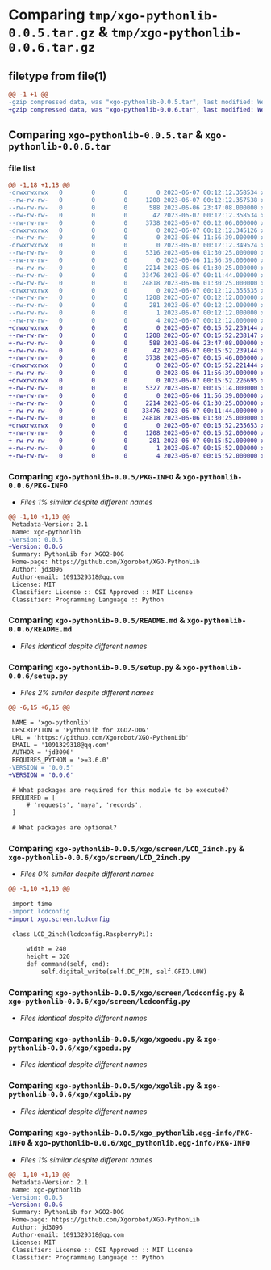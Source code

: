 # Comparing `tmp/xgo-pythonlib-0.0.5.tar.gz` & `tmp/xgo-pythonlib-0.0.6.tar.gz`

## filetype from file(1)

```diff
@@ -1 +1 @@
-gzip compressed data, was "xgo-pythonlib-0.0.5.tar", last modified: Wed Jun  7 00:12:12 2023, max compression
+gzip compressed data, was "xgo-pythonlib-0.0.6.tar", last modified: Wed Jun  7 00:15:52 2023, max compression
```

## Comparing `xgo-pythonlib-0.0.5.tar` & `xgo-pythonlib-0.0.6.tar`

### file list

```diff
@@ -1,18 +1,18 @@
-drwxrwxrwx   0        0        0        0 2023-06-07 00:12:12.358534 xgo-pythonlib-0.0.5/
--rw-rw-rw-   0        0        0     1208 2023-06-07 00:12:12.357538 xgo-pythonlib-0.0.5/PKG-INFO
--rw-rw-rw-   0        0        0      588 2023-06-06 23:47:08.000000 xgo-pythonlib-0.0.5/README.md
--rw-rw-rw-   0        0        0       42 2023-06-07 00:12:12.358534 xgo-pythonlib-0.0.5/setup.cfg
--rw-rw-rw-   0        0        0     3738 2023-06-07 00:12:06.000000 xgo-pythonlib-0.0.5/setup.py
-drwxrwxrwx   0        0        0        0 2023-06-07 00:12:12.345126 xgo-pythonlib-0.0.5/xgo/
--rw-rw-rw-   0        0        0        0 2023-06-06 11:56:39.000000 xgo-pythonlib-0.0.5/xgo/__init__.py
-drwxrwxrwx   0        0        0        0 2023-06-07 00:12:12.349524 xgo-pythonlib-0.0.5/xgo/screen/
--rw-rw-rw-   0        0        0     5316 2023-06-06 01:30:25.000000 xgo-pythonlib-0.0.5/xgo/screen/LCD_2inch.py
--rw-rw-rw-   0        0        0        0 2023-06-06 11:56:39.000000 xgo-pythonlib-0.0.5/xgo/screen/__init__.py
--rw-rw-rw-   0        0        0     2214 2023-06-06 01:30:25.000000 xgo-pythonlib-0.0.5/xgo/screen/lcdconfig.py
--rw-rw-rw-   0        0        0    33476 2023-06-07 00:11:44.000000 xgo-pythonlib-0.0.5/xgo/xgoedu.py
--rw-rw-rw-   0        0        0    24818 2023-06-06 01:30:25.000000 xgo-pythonlib-0.0.5/xgo/xgolib.py
-drwxrwxrwx   0        0        0        0 2023-06-07 00:12:12.355535 xgo-pythonlib-0.0.5/xgo_pythonlib.egg-info/
--rw-rw-rw-   0        0        0     1208 2023-06-07 00:12:12.000000 xgo-pythonlib-0.0.5/xgo_pythonlib.egg-info/PKG-INFO
--rw-rw-rw-   0        0        0      281 2023-06-07 00:12:12.000000 xgo-pythonlib-0.0.5/xgo_pythonlib.egg-info/SOURCES.txt
--rw-rw-rw-   0        0        0        1 2023-06-07 00:12:12.000000 xgo-pythonlib-0.0.5/xgo_pythonlib.egg-info/dependency_links.txt
--rw-rw-rw-   0        0        0        4 2023-06-07 00:12:12.000000 xgo-pythonlib-0.0.5/xgo_pythonlib.egg-info/top_level.txt
+drwxrwxrwx   0        0        0        0 2023-06-07 00:15:52.239144 xgo-pythonlib-0.0.6/
+-rw-rw-rw-   0        0        0     1208 2023-06-07 00:15:52.238147 xgo-pythonlib-0.0.6/PKG-INFO
+-rw-rw-rw-   0        0        0      588 2023-06-06 23:47:08.000000 xgo-pythonlib-0.0.6/README.md
+-rw-rw-rw-   0        0        0       42 2023-06-07 00:15:52.239144 xgo-pythonlib-0.0.6/setup.cfg
+-rw-rw-rw-   0        0        0     3738 2023-06-07 00:15:46.000000 xgo-pythonlib-0.0.6/setup.py
+drwxrwxrwx   0        0        0        0 2023-06-07 00:15:52.221444 xgo-pythonlib-0.0.6/xgo/
+-rw-rw-rw-   0        0        0        0 2023-06-06 11:56:39.000000 xgo-pythonlib-0.0.6/xgo/__init__.py
+drwxrwxrwx   0        0        0        0 2023-06-07 00:15:52.226695 xgo-pythonlib-0.0.6/xgo/screen/
+-rw-rw-rw-   0        0        0     5327 2023-06-07 00:15:14.000000 xgo-pythonlib-0.0.6/xgo/screen/LCD_2inch.py
+-rw-rw-rw-   0        0        0        0 2023-06-06 11:56:39.000000 xgo-pythonlib-0.0.6/xgo/screen/__init__.py
+-rw-rw-rw-   0        0        0     2214 2023-06-06 01:30:25.000000 xgo-pythonlib-0.0.6/xgo/screen/lcdconfig.py
+-rw-rw-rw-   0        0        0    33476 2023-06-07 00:11:44.000000 xgo-pythonlib-0.0.6/xgo/xgoedu.py
+-rw-rw-rw-   0        0        0    24818 2023-06-06 01:30:25.000000 xgo-pythonlib-0.0.6/xgo/xgolib.py
+drwxrwxrwx   0        0        0        0 2023-06-07 00:15:52.235653 xgo-pythonlib-0.0.6/xgo_pythonlib.egg-info/
+-rw-rw-rw-   0        0        0     1208 2023-06-07 00:15:52.000000 xgo-pythonlib-0.0.6/xgo_pythonlib.egg-info/PKG-INFO
+-rw-rw-rw-   0        0        0      281 2023-06-07 00:15:52.000000 xgo-pythonlib-0.0.6/xgo_pythonlib.egg-info/SOURCES.txt
+-rw-rw-rw-   0        0        0        1 2023-06-07 00:15:52.000000 xgo-pythonlib-0.0.6/xgo_pythonlib.egg-info/dependency_links.txt
+-rw-rw-rw-   0        0        0        4 2023-06-07 00:15:52.000000 xgo-pythonlib-0.0.6/xgo_pythonlib.egg-info/top_level.txt
```

### Comparing `xgo-pythonlib-0.0.5/PKG-INFO` & `xgo-pythonlib-0.0.6/PKG-INFO`

 * *Files 1% similar despite different names*

```diff
@@ -1,10 +1,10 @@
 Metadata-Version: 2.1
 Name: xgo-pythonlib
-Version: 0.0.5
+Version: 0.0.6
 Summary: PythonLib for XGO2-DOG
 Home-page: https://github.com/Xgorobot/XGO-PythonLib
 Author: jd3096
 Author-email: 1091329318@qq.com
 License: MIT
 Classifier: License :: OSI Approved :: MIT License
 Classifier: Programming Language :: Python
```

### Comparing `xgo-pythonlib-0.0.5/README.md` & `xgo-pythonlib-0.0.6/README.md`

 * *Files identical despite different names*

### Comparing `xgo-pythonlib-0.0.5/setup.py` & `xgo-pythonlib-0.0.6/setup.py`

 * *Files 2% similar despite different names*

```diff
@@ -6,15 +6,15 @@
 
 NAME = 'xgo-pythonlib'
 DESCRIPTION = 'PythonLib for XGO2-DOG'
 URL = 'https://github.com/Xgorobot/XGO-PythonLib'
 EMAIL = '1091329318@qq.com'
 AUTHOR = 'jd3096'
 REQUIRES_PYTHON = '>=3.6.0'
-VERSION = '0.0.5'
+VERSION = '0.0.6'
 
 # What packages are required for this module to be executed?
 REQUIRED = [
     # 'requests', 'maya', 'records',
 ]
 
 # What packages are optional?
```

### Comparing `xgo-pythonlib-0.0.5/xgo/screen/LCD_2inch.py` & `xgo-pythonlib-0.0.6/xgo/screen/LCD_2inch.py`

 * *Files 0% similar despite different names*

```diff
@@ -1,10 +1,10 @@
 
 import time
-import lcdconfig
+import xgo.screen.lcdconfig
 
 class LCD_2inch(lcdconfig.RaspberryPi):
 
     width = 240
     height = 320 
     def command(self, cmd):
         self.digital_write(self.DC_PIN, self.GPIO.LOW)
```

### Comparing `xgo-pythonlib-0.0.5/xgo/screen/lcdconfig.py` & `xgo-pythonlib-0.0.6/xgo/screen/lcdconfig.py`

 * *Files identical despite different names*

### Comparing `xgo-pythonlib-0.0.5/xgo/xgoedu.py` & `xgo-pythonlib-0.0.6/xgo/xgoedu.py`

 * *Files identical despite different names*

### Comparing `xgo-pythonlib-0.0.5/xgo/xgolib.py` & `xgo-pythonlib-0.0.6/xgo/xgolib.py`

 * *Files identical despite different names*

### Comparing `xgo-pythonlib-0.0.5/xgo_pythonlib.egg-info/PKG-INFO` & `xgo-pythonlib-0.0.6/xgo_pythonlib.egg-info/PKG-INFO`

 * *Files 1% similar despite different names*

```diff
@@ -1,10 +1,10 @@
 Metadata-Version: 2.1
 Name: xgo-pythonlib
-Version: 0.0.5
+Version: 0.0.6
 Summary: PythonLib for XGO2-DOG
 Home-page: https://github.com/Xgorobot/XGO-PythonLib
 Author: jd3096
 Author-email: 1091329318@qq.com
 License: MIT
 Classifier: License :: OSI Approved :: MIT License
 Classifier: Programming Language :: Python
```


